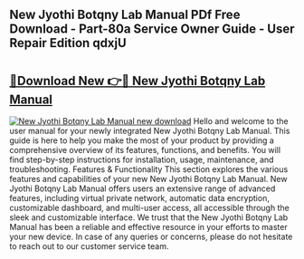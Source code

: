 ## New Jyothi Botqny Lab Manual PDf Free Download - Part-80a Service Owner Guide - User Repair Edition qdxjU

# <h2><a href="http://bc75841.oget.top/?id=New+Jyothi+Botqny+Lab+Manual">🔗Download New 👉🔴 New Jyothi Botqny Lab Manual</a></h2>

[![New Jyothi Botqny Lab Manual new download](https://i.imgur.com/5g1atiW.png)](http://bc75841.oget.top/?id=New+Jyothi+Botqny+Lab+Manual)
Hello and welcome to the user manual for your newly integrated New Jyothi Botqny Lab Manual. This guide is here to help you make the most of your product by providing a comprehensive overview of its features, functions, and benefits. You will find step-by-step instructions for installation, usage, maintenance, and troubleshooting. Features & Functionality This section explores the various features and capabilities of your new New Jyothi Botqny Lab Manual. New Jyothi Botqny Lab Manual offers users an extensive range of advanced features, including virtual private network, automatic data encryption, customizable dashboard, and multi-user access, all accessible through the sleek and customizable interface. We trust that the New Jyothi Botqny Lab Manual has been a reliable and effective resource in your efforts to master your new device. In case of any queries or concerns, please do not hesitate to reach out to our customer service team.
